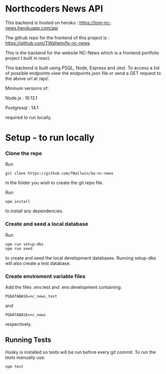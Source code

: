 # Northcoders News API

This backend is hosted on heroku : https://tom-nc-news.herokuapp.com/api

The github repo for the frontend of this project is : https://github.com/TWallwin/fe-nc-news

This is the backend for the website NC-News which is a frontend portfolio project I built in react.

This backend is built using PSQL, Node, Express and Jest. To access a list of possible endpoints view the endpoints.json file or send a GET request to the above url at /api/.

Mininum versions of:

Node.js : 16.13.1

Postgresql : 14.1

required to run locally.

# Setup - to run locally

### Clone the repo

Run

```
git clone https://github.com/TWallwin/be-nc-news

```

in the folder you wish to create the git repo file.

Run

```
npm install
```

to install any dependencies.

### Create and seed a local database

Run

```
npm run setup-dbs
npm run seed

```

to create and seed the local development databases. Running setup-dbs will also create a test database.

### Create enviroment variable files

Add the files .env.test and .env.development containing:

```
PGDATABASE=nc_news_test
```

and

```
PGDATABASE=nc_news
```

respectively.

## Running Tests

Husky is installed so tests will be run before every git commit. To run the tests manually use:

```
npm test
```
